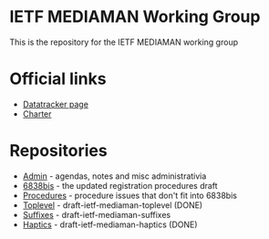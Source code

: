 # IETF MEDIAMAN Working Group

This is the repository for the IETF MEDIAMAN working group

# Official links
* [Datatracker page](https://datatracker.ietf.org/wg/mediaman/about/)
* [Charter](https://datatracker.ietf.org/doc/charter-ietf-mediaman/)

# Repositories

* [Admin](https://github.com/ietf-wg-mediaman/admin) - agendas, notes and misc administrativia
* [6838bis](https://github.com/ietf-wg-mediaman/6838bis) - the updated registration procedures draft
* [Procedures](https://github.com/ietf-wg-mediaman/procedures) - procedure issues that don't fit into 6838bis
* [Toplevel](https://github.com/ietf-wg-mediaman/toplevel) - draft-ietf-mediaman-toplevel (DONE)
* [Suffixes](https://github.com/ietf-wg-mediaman/suffixes) - draft-ietf-mediaman-suffixes
* [Haptics](https://github.com/ietf-wg-mediaman/haptics) - draft-ietf-mediaman-haptics (DONE)
